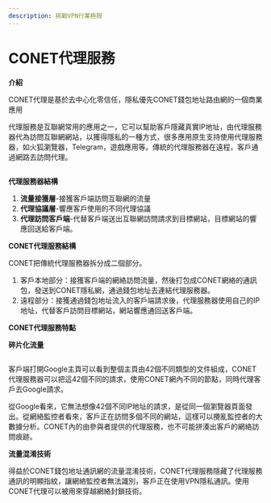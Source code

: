 ```yaml
---
description: 挑戰VPN行業極限
---
```


# CONET代理服務

**介紹**

CONET代理是基於去中心化零信任，隱私優先CONET錢包地址路由網的一個商業應用

代理服務是互聯網常用的應用之一，它可以幫助客戶隱藏真實IP地址，由代理服務器代為訪問互聯網網站，以獲得隱私的一種方式，很多應用原生支持使用代理服務器，如火狐瀏覽器，Telegram，遊戲應用等。傳統的代理服務器在遠程，客戶通過網路去訪問代理。

<figure><img src="../../../../.gitbook/assets/image (13).png" alt=""><figcaption></figcaption></figure>

**代理服務器結構**

1. **流量接獲層**-接獲客戶端訪問互聯網的流量
2. **代理協議層**-響應客戶使用的不同代理協議
3. **代理訪問客戶端**-代替客戶端送出互聯網訪問請求到目標網站，目標網站的響應回送給客戶端。

**CONET代理服務結構**

CONET把傳統代理服務器拆分成二個部分。

1. 客戶本地部分：接獲客戶端的網絡訪問流量，然後打包成CONET網絡的通訊包，發送到CONET隱私網，通過錢包地址去連結代理服務器。
2. 遠程部分：接獲通過錢包地址流入的客戶端請求後，代理服務器使用自己的IP地址，代替客戶訪問目標網站，網站響應通回送客戶端。

**CONET代理服務特點**

**碎片化流量**

<figure><img src="../../../../.gitbook/assets/image (14).png" alt=""><figcaption></figcaption></figure>

客戶端打開Google主頁可以看到整個主頁由42個不同類型的文件組成，CONET代理服務器可以把這42個不同的請求，使用CONET網內不同的節點，同時代理客戶去Google請求。

從Google看來，它無法想像42個不同IP地址的請求，是從同一個瀏覽器頁面發出。從網絡監控者看來，客戶正在訪問多個不同的網站，這樣可以攪亂監控者的大數據分析。CONET內的由參與者提供的代理服務，也不可能拼湊出客戶的網絡訪問痕跡。

**流量混淆技術**

得益於CONET錢包地址通訊網的流量混淆技術，CONET代理服務隱藏了代理服務通訊的明顯指紋，讓網絡監控者無法識別，客戶正在使用VPN隱私通訊。使用CONET代理可以被用來穿越網絡封鎖技術。
